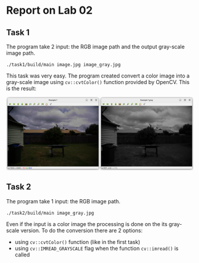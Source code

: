# Report on Lab 02

## Task 1
The program take 2 input: the RGB image path and the output gray-scale image path.
```shell
./task1/build/main image.jpg image_gray.jpg
```
This task was very easy. The program created convert a color image into a gray-scale image using `cv::cvtColor()` function provided by OpenCV.
This is the result:

![](assets/task1.png)

## Task 2
The program take 1 input: the RGB image path.
```shell
./task2/build/main image_gray.jpg
```
Even if the input is a color image the processing is done on the its gray-scale version. To do the conversion there are 2 options:

- using `cv::cvtColor()` function (like in the first task)
- using `cv::IMREAD_GRAYSCALE` flag when the function `cv::imread()` is called